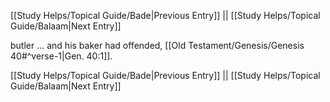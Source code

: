 [[Study Helps/Topical Guide/Bade|Previous Entry]]  ||  [[Study Helps/Topical Guide/Balaam|Next Entry]]

 butler ... and his baker had offended, [[Old Testament/Genesis/Genesis 40#^verse-1|Gen. 40:1]].

[[Study Helps/Topical Guide/Bade|Previous Entry]]  ||  [[Study Helps/Topical Guide/Balaam|Next Entry]]